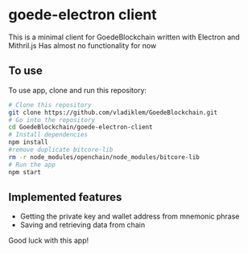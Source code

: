 # goede-electron client

This is a minimal client for GoedeBlockchain written with Electron and Mithril.js
Has almost no functionality for now

## To use

To use app, clone and run this repository:

```bash
# Clone this repository
git clone https://github.com/vladiklem/GoedeBlockchain.git
# Go into the repository
cd GoedeBlockchain/goede-electron-client
# Install dependencies
npm install
#remove duplicate bitcore-lib
rm -r node_modules/openchain/node_modules/bitcore-lib
# Run the app
npm start
```

## Implemented features
- Getting the private key and wallet address from mnemonic phrase
- Saving and retrieving data from chain

Good luck with this app!
